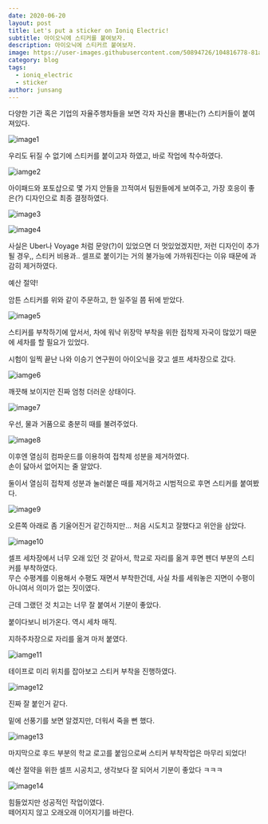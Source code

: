 ```yaml
---
date: 2020-06-20
layout: post
title: Let's put a sticker on Ioniq Electric!
subtitle: 아이오닉에 스티커를 붙여보자.
description: 아이오닉에 스티커르 붙여보자.
image: https://user-images.githubusercontent.com/50894726/104816778-81a34e00-5860-11eb-8d23-ea3570d55aa8.jpg
category: blog
tags:
  - ioniq_electric
  - sticker
author: junsang
---
```

다양한 기관 혹은 기업의 자율주행차들을 보면 각자 자신을 뽐내는(?) 스티커들이 붙여져있다.

![image1](https://user-images.githubusercontent.com/50894726/104817058-2f632c80-5862-11eb-96fb-313672cbef3f.png)

우리도 뒤질 수 없기에 스티커를 붙이고자 하였고, 바로 작업에 착수하였다.

![iamge2](https://user-images.githubusercontent.com/50894726/104817250-7140a280-5863-11eb-878a-14ab254e615f.png)

아이패드와 포토샵으로 몇 가지 안들을 끄적여서 팀원들에게 보여주고, 가장 호응이 좋은(?) 디자인으로 최종 결정하였다.

![image3](https://user-images.githubusercontent.com/50894726/104817305-d1cfdf80-5863-11eb-8346-a7c42344463a.jpg)

![image4](https://user-images.githubusercontent.com/50894726/104817306-d98f8400-5863-11eb-889f-945d05191b9f.jpg)

사실은 Uber나 Voyage 처럼 문양(?)이 있었으면 더 멋있었겠지만, 저런 디자인이 추가될 경우,, 스티커 비용과.. 셀프로 붙이기는 거의 불가능에 가까워진다는 이유 때문에 과감히 제거하였다.

예산 절약!

암튼 스티커를 위와 같이 주문하고, 한 일주일 쯤 뒤에 받았다.

![image5](https://user-images.githubusercontent.com/50894726/104817508-0d1ede00-5865-11eb-9da2-5fe242db05d5.jpg)

스티커를 부착하기에 앞서서, 차에 워낙 위장막 부착을 위한 접착제 자국이 많았기 때문에 세차를 할 필요가 있었다.

시험이 일찍 끝난 나와 이승기 연구원이 아이오닉을 갖고 셀프 세차장으로 갔다.

![iamge6](https://user-images.githubusercontent.com/50894726/104817470-cf21ba00-5864-11eb-8ade-8d4f95fc9c95.jpg)

깨끗해 보이지만 진짜 엄청 더러운 상태이다.

![image7](https://user-images.githubusercontent.com/50894726/104817543-3b9cb900-5865-11eb-9677-7dffc758eb2d.jpg)

우선, 물과 거품으로 충분히 때를 불려주었다.

![image8](https://user-images.githubusercontent.com/50894726/104817481-dea10300-5864-11eb-856a-dd41c77c4de0.jpg)

이후엔 열심히 컴파운드를 이용하여 접착제 성분을 제거하였다.  
손이 닳아서 없어지는 줄 알았다.

둘이서 열심히 접착제 성분과 눌러붙은 때를 제거하고 시범적으로 후면 스티커를 붙여봤다.

![image9](https://user-images.githubusercontent.com/50894726/104817574-76065600-5865-11eb-8c0c-9e589a4877dc.jpg)

오른쪽 아래로 좀 기울어진거 같긴하지만... 처음 시도치고 잘했다고 위안을 삼았다.

![image10](https://user-images.githubusercontent.com/50894726/104817595-97674200-5865-11eb-8e3c-18e0641511a5.jpg)

셀프 세차장에서 너무 오래 있던 것 같아서, 학교로 자리를 옮겨 후면 펜더 부분의 스티커를 부착하였다.  
무슨 수평계를 이용해서 수평도 재면서 부착한건데, 사실 차를 세워놓은 지면이 수평이 아니여서 의미가 없는 짓이였다.

근데 그랬던 것 치고는 너무 잘 붙여서 기분이 좋았다.

붙이다보니 비가온다. 역시 세차 매직.

지하주차장으로 자리를 옮겨 마저 붙였다.

![iamge11](https://user-images.githubusercontent.com/50894726/104817598-9b935f80-5865-11eb-837a-e1255858fe00.jpg)

테이프로 미리 위치를 잡아보고 스티커 부착을 진행하였다.

![image12](https://user-images.githubusercontent.com/50894726/104817601-a0581380-5865-11eb-8841-50fc643d942f.jpg)

진짜 잘 붙인거 같다.

밑에 선풍기를 보면 알겠지만, 더워서 죽을 뻔 했다.

![image13](https://user-images.githubusercontent.com/50894726/104817613-ac43d580-5865-11eb-8239-d1e063e19530.jpg)

마지막으로 후드 부분의 학교 로고를 붙임으로써 스티커 부착작업은 마무리 되었다!

예산 절약을 위한 셀프 시공치고, 생각보다 잘 되어서 기분이 좋았다 ㅋㅋㅋ

![image14](https://user-images.githubusercontent.com/50894726/104817788-d0ec7d00-5866-11eb-97f8-7b78fde77e3b.png)

힘들었지만 성공적인 작업이였다.  
떼어지지 않고 오래오래 이어지기를 바란다.
